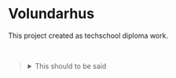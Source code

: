 # Volundarhus

This project created as techschool diploma work.

<br />

> <details> 
>   <summary>This should to be said</summary>
>   Project based on <a href="https://www.youtube.com/c/SurajSharmaFourKnob">Suraj Sharma's</a> <a href="https://www.youtube.com/playlist?list=PL6xSOsbVA1ebkU66okpi-KViAO8_9DJKg">work</a>
> </details>
